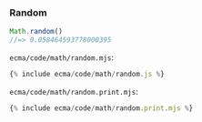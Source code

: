 ### Random

```js
Math.random()
//=> 0.058464593778000395
```

`ecma/code/math/random.mjs`:
```js
{% include ecma/code/math/random.js %}
```

`ecma/code/math/random.print.mjs`:
```js
{% include ecma/code/math/random.print.mjs %}
```
